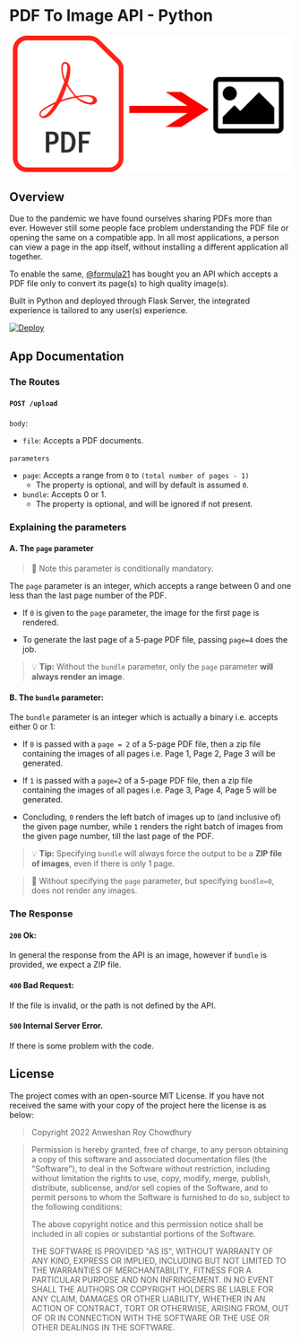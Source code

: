 # PDF To Image API - Python

![Image Icon showing PDF to Image](images/convert.jpg?raw=true "PDF to Image Banner")


## Overview

Due to the pandemic we have found ourselves sharing PDFs more than ever. However still some people face problem understanding the PDF file or opening the same on a compatible app. In all most applications, a person can view a page in the app itself, without installing a different application all together.   

To enable the same, [@formula21](https://formula21.github.io) has bought you an API which accepts a PDF file only to convert its page(s) to high quality image(s).

Built in Python and deployed through Flask Server, the integrated experience is tailored to any user(s) experience.

[![Deploy](https://www.herokucdn.com/deploy/button.svg)](https://heroku.com/deploy?template=https://github.com/formula21/pdf-to-image-api/tree/main)

## App Documentation

### The Routes

#### `POST /upload`

`body`:
- `file`: Accepts a PDF documents.

`parameters`
- `page`: Accepts a range from `0` to `(total number of pages - 1)`
    - The property is optional, and will by default is assumed `0`.
- `bundle`: Accepts 0 or 1.
  - The property is optional, and will be ignored if not present.


### Explaining the parameters
#### A. The `page` parameter

>:memo: Note this parameter is conditionally mandatory.

The `page` parameter is an integer, which accepts a range between 0 and one less than the last page number of the PDF. 

- If `0` is given to the `page` parameter, the image for the first page is rendered.

- To generate the last page of a 5-page PDF file, passing `page=4` does the job.

> :bulb: **Tip:** Without the `bundle` parameter, only the `page` parameter **will always render an image**. 

#### B. The `bundle` parameter:
The `bundle` parameter is an integer which is actually a binary i.e. accepts either 0 or 1:

- If `0` is passed with a `page = 2` of a 5-page PDF file, then a zip file containing the images of all pages i.e. Page 1, Page 2, Page 3 will be generated.

- If `1` is passed with a `page=2` of a 5-page PDF file, then a zip file containing the images of all pages i.e. Page 3, Page 4, Page 5 will be generated.

- Concluding, `0` renders the left batch of images up to (and inclusive of) the given page number, while `1` renders the right batch of images from the given page number, till the last page of the PDF.

> :bulb: **Tip:** Specifying `bundle` will always force the output to be a **ZIP file of images**, even if there is only 1 page.

>:memo: Without specifying the `page` parameter, but specifying `bundle=0`, does not render any images.

### The Response

#### `200` Ok:

In general the response from the API is an image, however if `bundle` is provided, we expect a ZIP file.

#### `400` Bad Request:

If the file is invalid, or the path is not defined by the API.

#### `500` Internal Server Error.

If there is some problem with the code.

## License
The project comes with an open-source MIT License. If you have not received the same with your copy of the project here the license is as below:

> Copyright 2022 Anweshan Roy Chowdhury

> Permission is hereby granted, free of charge, to any person obtaining a copy of this software and associated documentation files (the "Software"), to deal in the Software without restriction, including without limitation the rights to use, copy, modify, merge, publish, distribute, sublicense, and/or sell copies of the Software, and to permit persons to whom the Software is furnished to do so, subject to the following conditions:
> 
> The above copyright notice and this permission notice shall be included in all copies or substantial portions of the Software.
>
> THE SOFTWARE IS PROVIDED "AS IS", WITHOUT WARRANTY OF ANY KIND, EXPRESS OR IMPLIED, INCLUDING BUT NOT LIMITED TO THE WARRANTIES OF MERCHANTABILITY, FITNESS FOR A PARTICULAR PURPOSE AND NON INFRINGEMENT. IN NO EVENT SHALL THE AUTHORS OR COPYRIGHT HOLDERS BE LIABLE FOR ANY CLAIM, DAMAGES OR OTHER LIABILITY, WHETHER IN AN ACTION OF CONTRACT, TORT OR OTHERWISE, ARISING FROM, OUT OF OR IN CONNECTION WITH THE SOFTWARE OR THE USE OR OTHER DEALINGS IN THE SOFTWARE.